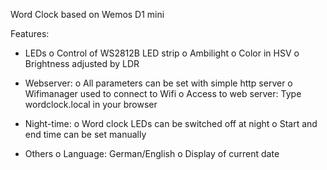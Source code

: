 Word Clock based on Wemos D1 mini

Features:
- LEDs
  o Control of WS2812B LED strip
  o Ambilight
  o Color in HSV
  o Brightness adjusted by LDR
  
- Webserver: 
  o All parameters can be set with simple http server
  o Wifimanager used to connect to Wifi
  o Access to web server: Type wordclock.local in your browser
  
- Night-time:
  o Word clock LEDs can be switched off at night
  o Start and end time can be set manually
  
- Others
  o Language: German/English
  o Display of current date
